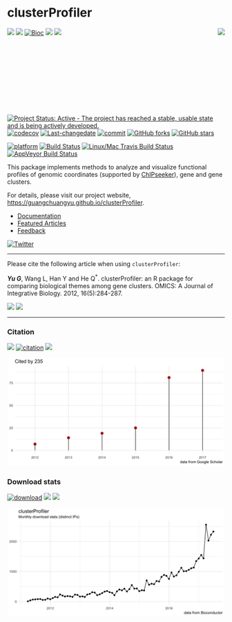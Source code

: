 clusterProfiler
===============

<img src="https://raw.githubusercontent.com/Bioconductor/BiocStickers/master/clusterProfiler/clusterProfiler.png" height="200" align="right" />

[![](https://img.shields.io/badge/release%20version-3.4.4-green.svg?style=flat)](https://bioconductor.org/packages/clusterProfiler) [![](https://img.shields.io/badge/devel%20version-3.5.5-green.svg?style=flat)](https://github.com/guangchuangyu/clusterProfiler) [![Bioc](http://www.bioconductor.org/shields/years-in-bioc/clusterProfiler.svg)](https://www.bioconductor.org/packages/devel/bioc/html/clusterProfiler.html#since) [![](https://img.shields.io/badge/download-44547/total-blue.svg?style=flat)](https://bioconductor.org/packages/stats/bioc/clusterProfiler) [![](https://img.shields.io/badge/download-2330/month-blue.svg?style=flat)](https://bioconductor.org/packages/stats/bioc/clusterProfiler)

[![Project Status: Active - The project has reached a stable, usable state and is being actively developed.](http://www.repostatus.org/badges/latest/active.svg)](http://www.repostatus.org/#active) [![codecov](https://codecov.io/gh/GuangchuangYu/clusterProfiler/branch/master/graph/badge.svg)](https://codecov.io/gh/GuangchuangYu/clusterProfiler/) [![Last-changedate](https://img.shields.io/badge/last%20change-2017--07--25-green.svg)](https://github.com/GuangchuangYu/clusterProfiler/commits/master) [![commit](http://www.bioconductor.org/shields/commits/bioc/clusterProfiler.svg)](https://www.bioconductor.org/packages/devel/bioc/html/clusterProfiler.html#svn_source) [![GitHub forks](https://img.shields.io/github/forks/GuangchuangYu/clusterProfiler.svg)](https://github.com/GuangchuangYu/clusterProfiler/network) [![GitHub stars](https://img.shields.io/github/stars/GuangchuangYu/clusterProfiler.svg)](https://github.com/GuangchuangYu/clusterProfiler/stargazers)

[![platform](http://www.bioconductor.org/shields/availability/devel/clusterProfiler.svg)](https://www.bioconductor.org/packages/devel/bioc/html/clusterProfiler.html#archives) [![Build Status](http://www.bioconductor.org/shields/build/devel/bioc/clusterProfiler.svg)](https://bioconductor.org/checkResults/devel/bioc-LATEST/clusterProfiler/) [![Linux/Mac Travis Build Status](https://img.shields.io/travis/GuangchuangYu/clusterProfiler/master.svg?label=Mac%20OSX%20%26%20Linux)](https://travis-ci.org/GuangchuangYu/clusterProfiler) [![AppVeyor Build Status](https://img.shields.io/appveyor/ci/Guangchuangyu/clusterProfiler/master.svg?label=Windows)](https://ci.appveyor.com/project/GuangchuangYu/clusterProfiler)

This package implements methods to analyze and visualize functional profiles of genomic coordinates (supported by [ChIPseeker](http://www.bioconductor.org/packages/ChIPseeker)), gene and gene clusters.

For details, please visit our project website, <https://guangchuangyu.github.io/clusterProfiler>.

-   [Documentation](https://guangchuangyu.github.io/clusterProfiler/documentation/)
-   [Featured Articles](https://guangchuangyu.github.io/clusterProfiler/featuredArticles/)
-   [Feedback](https://guangchuangyu.github.io/clusterProfiler/#feedback)

[![Twitter](https://img.shields.io/twitter/url/https/github.com/GuangchuangYu/clusterProfiler.svg?style=social)](https://twitter.com/intent/tweet?hashtags=clusterProfiler&url=http://online.liebertpub.com/doi/abs/10.1089/omi.2011.0118&screen_name=guangchuangyu)

------------------------------------------------------------------------

Please cite the following article when using `clusterProfiler`:

***Yu G***, Wang L, Han Y and He Q<sup>\*</sup>. clusterProfiler: an R package for comparing biological themes among gene clusters. OMICS: A Journal of Integrative Biology. 2012, 16(5):284-287.

[![](https://img.shields.io/badge/doi-10.1089/omi.2011.0118-green.svg?style=flat)](http://dx.doi.org/10.1089/omi.2011.0118) [![](https://img.shields.io/badge/Altmetric-23-green.svg?style=flat)](https://www.altmetric.com/details/681089)

------------------------------------------------------------------------

### Citation

[![](https://img.shields.io/badge/2nd%20most%20cited%20paper-in%20OMICS-green.svg?style=flat)](http://online.liebertpub.com/action/showMostCitedArticles?journalCode=omi) [![citation](https://img.shields.io/badge/cited%20by-235-green.svg?style=flat)](https://scholar.google.com.hk/scholar?oi=bibs&hl=en&cites=2349076811020942117) ![](https://img.shields.io/badge/ESI-Highly%20Cited%20Paper-green.svg?style=flat)

<img src="docs/images/citation.png" width="890"/>

### Download stats

[![download](http://www.bioconductor.org/shields/downloads/clusterProfiler.svg)](https://bioconductor.org/packages/stats/bioc/clusterProfiler) [![](https://img.shields.io/badge/download-44547/total-blue.svg?style=flat)](https://bioconductor.org/packages/stats/bioc/clusterProfiler) [![](https://img.shields.io/badge/download-2330/month-blue.svg?style=flat)](https://bioconductor.org/packages/stats/bioc/clusterProfiler)

<img src="docs/images/dlstats.png" width="890"/>
